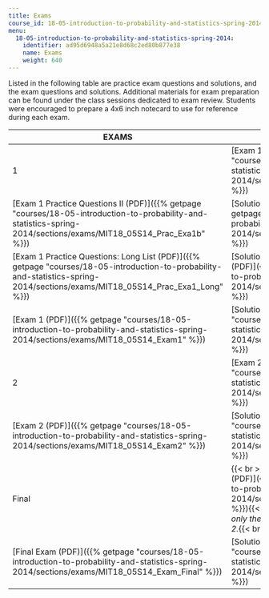 ```yaml
---
title: Exams
course_id: 18-05-introduction-to-probability-and-statistics-spring-2014
menu:
  18-05-introduction-to-probability-and-statistics-spring-2014:
    identifier: ad95d6948a5a21e8d68c2ed80b877e38
    name: Exams
    weight: 640
---
```

Listed in the following table are practice exam questions and solutions, and the exam questions and solutions. Additional materials for exam preparation can be found under the class sessions dedicated to exam review. Students were encouraged to prepare a 4x6 inch notecard to use for reference during each exam.

| EXAMS | QUESTIONS | SOLUTIONS |
| --- | --- | --- |
| 1 | [Exam 1 Practice Questions I (PDF)]({{% getpage "courses/18-05-introduction-to-probability-and-statistics-spring-2014/sections/exams/MIT18_05S14_Prac_Exam1a" %}}) | [Solutions to Exam 1 Practice Questions I (PDF)]({{% getpage "courses/18-05-introduction-to-probability-and-statistics-spring-2014/sections/exams/MIT18_05S14_Prac_Exa1a_Sol" %}}) |
| [Exam 1 Practice Questions II (PDF)]({{% getpage "courses/18-05-introduction-to-probability-and-statistics-spring-2014/sections/exams/MIT18_05S14_Prac_Exa1b" %}}) | [Solutions to Exam 1 Practice Questions II (PDF)]({{% getpage "courses/18-05-introduction-to-probability-and-statistics-spring-2014/sections/exams/MIT18_05S14_Prac_Exa1b_Sol" %}}) |
| [Exam 1 Practice Questions: Long List (PDF)]({{% getpage "courses/18-05-introduction-to-probability-and-statistics-spring-2014/sections/exams/MIT18_05S14_Prac_Exa1_Long" %}}) | [Solutions to Exam 1 Practice Questions: Long List (PDF)]({{% getpage "courses/18-05-introduction-to-probability-and-statistics-spring-2014/sections/exams/MIT18_05S14_Pr_Ex1_Lng_Sol" %}}) |
| [Exam 1 (PDF)]({{% getpage "courses/18-05-introduction-to-probability-and-statistics-spring-2014/sections/exams/MIT18_05S14_Exam1" %}}) | [Solutions to Exam 1 (PDF)]({{% getpage "courses/18-05-introduction-to-probability-and-statistics-spring-2014/sections/exams/MIT18_05S14_Exam1_Sol" %}}) |
| 2 | [Exam 2 Practice Questions (PDF)]({{% getpage "courses/18-05-introduction-to-probability-and-statistics-spring-2014/sections/exams/MIT18_05S14_Prac_Exam2" %}}) | [Solutions to Exam 2 Practice Questions (PDF)]({{% getpage "courses/18-05-introduction-to-probability-and-statistics-spring-2014/sections/exams/MIT18_05S14_Prac_Exa2_Sol" %}}) |
| [Exam 2 (PDF)]({{% getpage "courses/18-05-introduction-to-probability-and-statistics-spring-2014/sections/exams/MIT18_05S14_Exam2" %}}) | [Solutions to Exam 2 (PDF)]({{% getpage "courses/18-05-introduction-to-probability-and-statistics-spring-2014/sections/exams/MIT18_05S14_Exam2_Sol" %}}) |
| Final | {{< br >}}{{< br >}}[Final Exam Practice Questions (PDF)]({{% getpage "courses/18-05-introduction-to-probability-and-statistics-spring-2014/sections/exams/MIT18_05S14_Prac_Fnal_Exm" %}}){{< br >}}{{< br >}}_These practice questions cover only the material taught in class sessions after Exam 2._{{< br >}}{{< br >}} | [Solutions to Final Exam Practice Questions (PDF)]({{% getpage "courses/18-05-introduction-to-probability-and-statistics-spring-2014/sections/exams/MIT18_05S14_PraFnl_Exm_Sol" %}}) |
| [Final Exam (PDF)]({{% getpage "courses/18-05-introduction-to-probability-and-statistics-spring-2014/sections/exams/MIT18_05S14_Exam_Final" %}}) | [Solutions to Final Exam (PDF)]({{% getpage "courses/18-05-introduction-to-probability-and-statistics-spring-2014/sections/exams/MIT18_05S14_Exam_Final_Sol" %}})